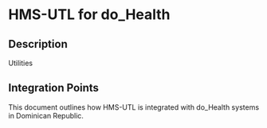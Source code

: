 # HMS-UTL for do_Health

## Description

Utilities

## Integration Points

This document outlines how HMS-UTL is integrated with do_Health systems in Dominican Republic.
